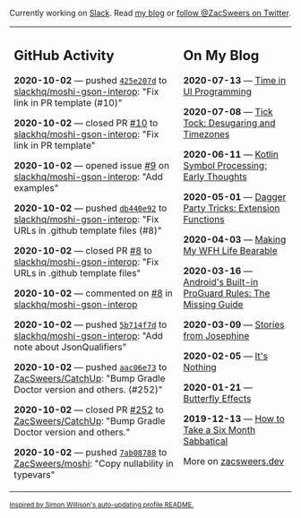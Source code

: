 Currently working on [Slack](https://slack.com/). Read [my blog](https://zacsweers.dev/) or [follow @ZacSweers on Twitter](https://twitter.com/ZacSweers).

<table><tr><td valign="top" width="60%">

## GitHub Activity
<!-- githubActivity starts -->
**2020-10-02** — pushed [`425e207d`](https://github.com/slackhq/moshi-gson-interop/commit/425e207d925dffa3bbe1e05fd551999a58f58052) to [slackhq/moshi-gson-interop](https://api.github.com/repos/slackhq/moshi-gson-interop): "Fix link in PR template (#10)"

**2020-10-02** — closed PR [#10](https://api.github.com/repos/slackhq/moshi-gson-interop/pulls/10) to [slackhq/moshi-gson-interop](https://api.github.com/repos/slackhq/moshi-gson-interop): "Fix link in PR template"

**2020-10-02** — opened issue [#9](https://api.github.com/repos/slackhq/moshi-gson-interop/issues/9) on [slackhq/moshi-gson-interop](https://api.github.com/repos/slackhq/moshi-gson-interop): "Add examples"

**2020-10-02** — pushed [`db440e92`](https://github.com/slackhq/moshi-gson-interop/commit/db440e926f488210884bbb9280caf7b6bc6e9197) to [slackhq/moshi-gson-interop](https://api.github.com/repos/slackhq/moshi-gson-interop): "Fix URLs in .github template files (#8)"

**2020-10-02** — closed PR [#8](https://api.github.com/repos/slackhq/moshi-gson-interop/pulls/8) to [slackhq/moshi-gson-interop](https://api.github.com/repos/slackhq/moshi-gson-interop): "Fix URLs in .github template files"

**2020-10-02** — commented on [#8](https://github.com/slackhq/moshi-gson-interop/pull/8#issuecomment-703021916) in [slackhq/moshi-gson-interop](https://api.github.com/repos/slackhq/moshi-gson-interop)

**2020-10-02** — pushed [`5b714f7d`](https://github.com/slackhq/moshi-gson-interop/commit/5b714f7d0e5f88fa7285875d23688b23d1a3c008) to [slackhq/moshi-gson-interop](https://api.github.com/repos/slackhq/moshi-gson-interop): "Add note about JsonQualifiers"

**2020-10-02** — pushed [`aac06e73`](https://github.com/ZacSweers/CatchUp/commit/aac06e73ff5eb27947457e11b0a45b142227f3c0) to [ZacSweers/CatchUp](https://api.github.com/repos/ZacSweers/CatchUp): "Bump Gradle Doctor version and others. (#252)"

**2020-10-02** — closed PR [#252](https://api.github.com/repos/ZacSweers/CatchUp/pulls/252) to [ZacSweers/CatchUp](https://api.github.com/repos/ZacSweers/CatchUp): "Bump Gradle Doctor version and others."

**2020-10-02** — pushed [`7ab08788`](https://github.com/ZacSweers/moshi/commit/7ab087880e7a165ab78873b1937bccb0876297e3) to [ZacSweers/moshi](https://api.github.com/repos/ZacSweers/moshi): "Copy nullability in typevars"
<!-- githubActivity ends -->
</td><td valign="top" width="40%">

## On My Blog
<!-- blog starts -->
**2020-07-13** — [Time in UI Programming](https://www.zacsweers.dev/time-in-ui/)

**2020-07-08** — [Tick Tock: Desugaring and Timezones](https://www.zacsweers.dev/ticktock-desugaring-timezones/)

**2020-06-11** — [Kotlin Symbol Processing: Early Thoughts](https://www.zacsweers.dev/kotlin-symbol-processor-early-thoughts/)

**2020-05-01** — [Dagger Party Tricks: Extension Functions](https://www.zacsweers.dev/dagger-party-tricks-extension-functions/)

**2020-04-03** — [Making My WFH Life Bearable](https://www.zacsweers.dev/making-wfh-life-bearable/)

**2020-03-16** — [Android's Built-in ProGuard Rules: The Missing Guide](https://www.zacsweers.dev/android-proguard-rules/)

**2020-03-09** — [Stories from Josephine](https://www.zacsweers.dev/stories-from-josephine/)

**2020-02-05** — [It's Nothing](https://www.zacsweers.dev/its-nothing/)

**2020-01-21** — [Butterfly Effects](https://www.zacsweers.dev/butterfly-effects/)

**2019-12-13** — [How to Take a Six Month Sabbatical](https://www.zacsweers.dev/how-to-take-a-six-month-sabbatical/)
<!-- blog ends -->
More on [zacsweers.dev](https://zacsweers.dev/)
</td></tr></table>

<sub><a href="https://simonwillison.net/2020/Jul/10/self-updating-profile-readme/">Inspired by Simon Willison's auto-updating profile README.</a></sub>